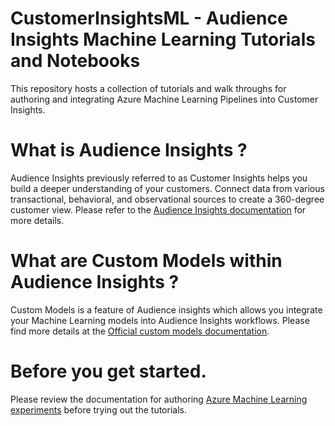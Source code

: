 # CustomerInsightsML - Audience Insights Machine Learning Tutorials and Notebooks

This repository hosts a collection of tutorials and walk throughs for authoring and integrating Azure Machine Learning Pipelines into Customer Insights.

# What is Audience Insights ?
Audience Insights previously referred to as Customer Insights helps you build a deeper understanding of your customers. Connect data from various transactional, behavioral, and observational sources to create a 360-degree customer view. Please refer to the [Audience Insights documentation](https://docs.microsoft.com/dynamics365/customer-insights/audience-insights/overview) for more details.

# What are Custom Models within Audience Insights ?
Custom Models is a feature of Audience insights which allows you integrate your Machine Learning models into Audience Insights workflows. Please find more details at the [Official custom models documentation](https://docs.microsoft.com/dynamics365/customer-insights/audience-insights/custom-models). 

# Before you get started.
Please review the documentation for authoring [Azure Machine Learning experiments](https://docs.microsoft.com/en-us/dynamics365/customer-insights/audience-insights/azure-machine-learning-experiments) before trying out the tutorials.
